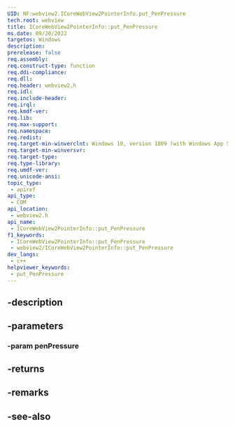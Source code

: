 ```yaml
---
UID: NF:webview2.ICoreWebView2PointerInfo.put_PenPressure
tech.root: webview
title: ICoreWebView2PointerInfo::put_PenPressure
ms.date: 09/20/2022
targetos: Windows
description: 
prerelease: false
req.assembly: 
req.construct-type: function
req.ddi-compliance: 
req.dll: 
req.header: webview2.h
req.idl: 
req.include-header: 
req.irql: 
req.kmdf-ver: 
req.lib: 
req.max-support: 
req.namespace: 
req.redist: 
req.target-min-winverclnt: Windows 10, version 1809 (with Windows App SDK 1.1 or later)
req.target-min-winversvr: 
req.target-type: 
req.type-library: 
req.umdf-ver: 
req.unicode-ansi: 
topic_type:
 - apiref
api_type:
 - COM
api_location:
 - webview2.h
api_name:
 - ICoreWebView2PointerInfo::put_PenPressure
f1_keywords:
 - ICoreWebView2PointerInfo::put_PenPressure
 - webview2/ICoreWebView2PointerInfo::put_PenPressure
dev_langs:
 - c++
helpviewer_keywords:
 - put_PenPressure
---
```


## -description

## -parameters

### -param penPressure

## -returns

## -remarks

## -see-also

